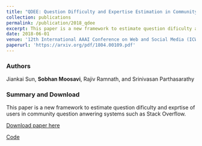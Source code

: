 ```yaml
---
title: "QDEE: Question Difficulty and Expertise Estimation in Community Question Answering Sites"
collection: publications
permalink: /publication/2018_qdee
excerpt: This paper is a new framework to estimate question dificulty and exprtise of users in community question anwering systems such as Stack Overflow. The outcome can be used for effective question routing and increasing collaborations in such environments. 
date: 2018-06-01
venue: '12th International AAAI Conference on Web and Social Media (ICWSM 2018). (Stanford, CA)'
paperurl: 'https://arxiv.org/pdf/1804.00109.pdf'
---
```

### Authors 
Jiankai Sun, __Sobhan Moosavi__, Rajiv Ramnath, and Srinivasan Parthasarathy 

### Summary and Download 
This paper is a new framework to estimate question dificulty and exprtise of users in community question anwering systems such as Stack Overflow.

[Download paper here](https://arxiv.org/pdf/1804.00109.pdf)

[Code](https://github.com/zhenv5/QDEE)
